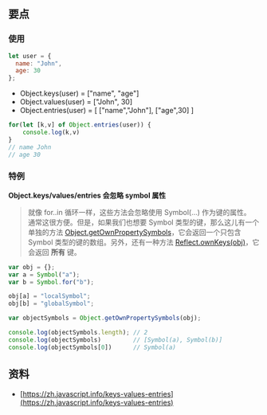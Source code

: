## 要点
### 使用
```javascript
let user = {
  name: "John",
  age: 30
};
```

- Object.keys(user) = ["name", "age"]
- Object.values(user) = ["John", 30]
- Object.entries(user) = [ ["name","John"], ["age",30] ]
```javascript
for(let [k,v] of Object.entries(user)) {
    console.log(k,v)
}
// name John
// age 30
```
### 特例
**Object.keys/values/entries 会忽略 symbol 属性**
> 就像 for..in 循环一样，这些方法会忽略使用 Symbol(...) 作为键的属性。
> 通常这很方便。但是，如果我们也想要 Symbol 类型的键，那么这儿有一个单独的方法 [Object.getOwnPropertySymbols](https://developer.mozilla.org/zh/docs/Web/JavaScript/Reference/Global_Objects/Object/getOwnPropertySymbols)，它会返回一个只包含 Symbol 类型的键的数组。另外，还有一种方法 [Reflect.ownKeys(obj)](https://developer.mozilla.org/zh/docs/Web/JavaScript/Reference/Global_Objects/Reflect/ownKeys)，它会返回 **所有** 键。

```javascript
var obj = {};
var a = Symbol("a");
var b = Symbol.for("b");

obj[a] = "localSymbol";
obj[b] = "globalSymbol";

var objectSymbols = Object.getOwnPropertySymbols(obj);

console.log(objectSymbols.length); // 2
console.log(objectSymbols)         // [Symbol(a), Symbol(b)]
console.log(objectSymbols[0])      // Symbol(a)
```

## 资料

- [https://zh.javascript.info/keys-values-entries](https://zh.javascript.info/keys-values-entries)

